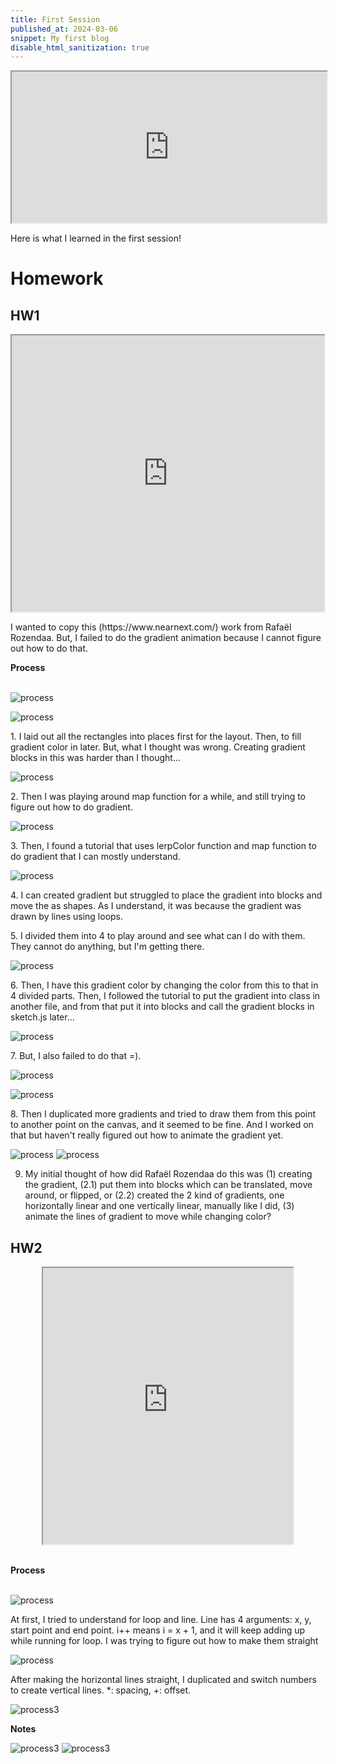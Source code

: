 ```yaml
---
title: First Session
published_at: 2024-03-06
snippet: My first blog
disable_html_sanitization: true
---
```

<div align="center">
  <iframe src="https://editor.p5js.org/kimnhudiep2003/full/4xTclF0v2" width ="100%" height = "242px"></iframe>
</div>

<p>Here is what I learned in the first session!</p>

# Homework

## HW1
<div align="center">
<iframe src="https://editor.p5js.org/kimnhudiep2003/full/AEnURm_oi" width ="500px" height = "442px"></iframe>
</div>

<p>I wanted to copy this (https://www.nearnext.com/) work from Rafaël Rozendaa. But, I failed to do the gradient animation because I cannot figure out how to do that.</p>

**Process**
<br> 
<br>

<!-- <div align="center">
  <img src="/static/240306_first_post/Screenshot 2024-03-12 at 2.46.07 PM.png" alt="pic1">
</div> -->
![process](/240306_first_post/img6.png)

<!-- <div align="center">
  <img src="/static/240306_first_post/Screenshot 2024-03-12 at 3.59.00 PM.png" alt="pic2">
</div> -->

![process](/240306_first_post/img7.png)

<p>1. I laid out all the rectangles into places first for the layout. Then, to fill gradient color in later. But, what I thought was wrong. Creating gradient blocks in this was harder than I thought...</p>


<!-- <div align="center">
  <img src="/static/240306_first_post/Screenshot 2024-03-12 at 5.01.42 PM.png" alt="pic3">
</div>  -->
![process](/240306_first_post/img8.png)

<p>2. Then I was playing around map function for a while, and still trying to figure out how to do gradient.</p>

<!-- <div align="center">
  <img src="/static/240306_first_post/Screenshot 2024-03-12 at 5.34.45 PM.png" alt="pic4">
</div> -->
![process](/240306_first_post/img9.png)

<p>3. Then, I found a tutorial that uses lerpColor function and map function to do gradient that I can mostly understand.</p>

<!-- <div align="center">
  <img src="/static/240306_first_post/Screenshot 2024-03-12 at 6.01.54 PM.png" alt="pic5">
</div> -->
![process](/240306_first_post/img10.png)

<p>4. I can created gradient but struggled to place the gradient into blocks and move the as shapes. As I understand, it was because the gradient was drawn by lines using loops.</p>

<!-- <div align="center">
  <img src="/static/240306_first_post/Screenshot 2024-03-12 at 6.08.56 PM.png" alt="pic6">
</div> -->

<p>5. I divided them into 4 to play around and see what can I do with them. They cannot do anything, but I'm getting there.</p>

<!-- <div align="center">
  <img src="/static/240306_first_post/Screenshot 2024-03-12 at 6.45.52 PM.png" alt="pic7">
</div> -->
![process](/240306_first_post/img11.png)

<p>6. Then, I have this gradient color by changing the color from this to that in 4 divided parts. Then, I followed the tutorial to put the gradient into class in another file, and from that put it into blocks and call the gradient blocks in sketch.js later...</p>

<!-- <div align="center">
  <img src="/static/240306_first_post/Screenshot 2024-03-12 at 7.13.36 PM.png" alt="pic8">
</div> -->
![process](/240306_first_post/img12.png)


<p>7. But, I also failed to do that =).</p>

<!-- <div align="center">
  <img src="/static/240306_first_post/Screenshot 2024-03-12 at 7.43.54 PM.png" alt="pic9">
</div> -->
![process](/240306_first_post/img13.png)

<!-- <div align="center">
  <img src="/static/240306_first_post/Screenshot 2024-03-12 at 7.43.54 PM.png" alt="pic10">
</div> -->
![process](/240306_first_post/img14.png)

<p>8. Then I duplicated more gradients and tried to draw them from this point to another point on the canvas, and it seemed to be fine. And I worked on that but haven't really figured out how to animate the gradient yet. 

![process](/240306_first_post/img16.png)
![process](/240306_first_post/img17.png)

9.  My initial thought of how did Rafaël Rozendaa do this was (1) creating the gradient, (2.1) put them into blocks which can be translated, move around, or flipped, or (2.2) created the 2 kind of gradients, one horizontally linear and one vertically linear, manually like I did, (3) animate the lines of gradient to move while changing color?</p>

## HW2
<div align="center">
  <iframe src="https://editor.p5js.org/kimnhudiep2003/full/lWW5WM39P" width ="400px" height = "442px"></iframe>
</div>
<br>

**Process**
<br>
<br>
<!-- <div align="center">
  <img src="/static/240306_first_post/Screenshot 2024-03-11 at 2.13.42 PM.png" alt="pic11">
</div> -->
  ![process](/240306_first_post/img3.png)

<p>At first, I tried to understand for loop and line. Line has 4 arguments: x, y, start point and end point. i++ means i = x + 1, and it will keep adding up while running for loop. I was trying to figure out how to make them straight</p>

<!-- <div align="center">
  <img src="/static/240306_first_post/Screenshot 2024-03-11 at 2.13.16 PM.png" alt="pic12">
</div> -->
  ![process](/240306_first_post/img4.png)

<p>After making the horizontal lines straight, I duplicated and switch numbers to create vertical lines. *: spacing, +: offset.</p>

  ![process3](/240306_first_post/img5.png)

**Notes**
<br>

<!--   <img src="/static/240306_first_post/IMG_5145.jpg" alt="pic14"> -->
  ![process3](/240306_first_post/IMG_5145.jpg)
  ![process3](/240306_first_post/IMG_5146.jpg)

<br>
<br>


